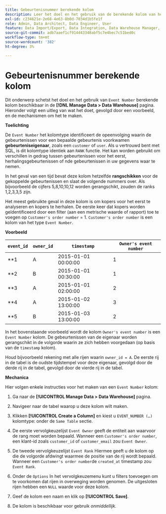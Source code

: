 ```yaml
---
title: Gebeurtenisnummer berekende kolom
description: Leer het doel en het gebruik van de berekende kolom van het Aantal gebeurtenissen.
exl-id: c234621e-2e68-4e63-8b0d-7034d1b5fe1f
role: Admin, Data Architect, Data Engineer, User
feature: Data Import/Export, Data Integration, Data Warehouse Manager, Commerce Tables
source-git-commit: adb7aaef1cf914d43348abf5c7e4bec7c51bed0c
workflow-type: tm+mt
source-wordcount: '382'
ht-degree: 3%

---
```


# Gebeurtenisnummer berekende kolom

Dit onderwerp schetst het doel en het gebruik van `Event Number` berekende kolom beschikbaar in de **[!DNL Manage Data > Data Warehouse]** pagina. Hieronder volgt een uitleg van wat het doet, gevolgd door een voorbeeld, en de mechanismen om het te maken.

**Toelichting**

De `Event Number` het kolomtype identificeert de opeenvolging waarin de gebeurtenissen voor een bepaalde gebeurtenis voorkwamen **gebeurteniseigenaar**, zoals een `customer` of `user`. Als u vertrouwd bent met SQL, is dit kolomtype identiek aan `RANK` functie. Het kan worden gebruikt om verschillen in gedrag tussen gebeurtenissen voor het eerst, herhalingsgebeurtenissen of nde gebeurtenissen in uw gegevens waar te nemen.

In het geval van een tijd bevat deze kolom hetzelfde **rangschikken** voor de gekoppelde gebeurtenissen en slaat de volgende nummers over. Als bijvoorbeeld de cijfers 5,8,10,10,12 worden gerangschikt, zouden de ranks 1,2,3,3,5 zijn.

Het meest gebruikte geval in deze kolom is om kopers voor het eerst te analyseren en kopers te herhalen. De eerste keer dat kopers worden geïdentificeerd door een filter (aan een metrische waarde of rapport) toe te voegen op `Customer's order number` = 1. `Customer's order number` is een kolom van het type `Event Number`.

**Voorbeeld**

| **`event_id`** | **`owner_id`** | **`timestamp`** | **`Owner's event number`** |
|--- |--- |--- |--- |
| **1 | A | 2015-01-01 00:00:00 | 1 |
| **2 | B | 2015-01-01 00:30:00 | 1 |
| **3 | A | 2015-01-01 02:00:00 | 2 |
| **4 | A | 2015-01-02 13:00:00 | 3 |
| **5 | B | 2015-01-03 13:00:00 | 2 |

In het bovenstaande voorbeeld wordt de kolom `Owner's event number` is een `Event Number` kolom. De gebeurtenissen van de eigenaar worden gerangschikt in de volgorde waarin ze zich hebben voorgedaan (op basis van de `timestamp` kolom).

Houd bijvoorbeeld rekening met alle rijen waarin `owner_id = A`. De eerste rij in de tabel is de oudste tijdstempel voor deze eigenaar, gevolgd door de derde rij in de tabel, gevolgd door de vierde rij in de tabel.

**Mechanica**

Hier volgen enkele instructies voor het maken van een `Event Number` kolom:

1. Ga naar de **[!UICONTROL Manage Data > Data Warehouse]** pagina.

1. Navigeer naar de tabel waarop u deze kolom wilt maken.

1. Klikken **[!UICONTROL Create a Column]** en kiest u `EVENT_NUMBER (…)` kolomtype: onder de `Same Table` sectie.

1. De eerste vervolgkeuzelijst `Event Owner` geeft de entiteit aan waarvoor de rang moet worden bepaald. Wanneer een `Customer's order number`, een klant-id zoals `customer_id` of `customer_email` zou `Event Owner`.

1. De tweede vervolgkeuzelijst `Event Rank` Hiermee geeft u de kolom op die de volgorde afdwingt waarmee de positie van de rij wordt bepaald. Wanneer een `Customer's order number`de `created_at` timestamp zou `Event Rank`.

1. Onder de `Options` In het vervolgkeuzemenu kunt u filters toevoegen om te voorkomen dat rijen in overweging worden genomen. De uitgesloten rijen hebben een `NULL` waarde voor deze kolom.

1. Geef de kolom een naam en klik op **[!UICONTROL Save]**.

1. De kolom is beschikbaar voor gebruik _onmiddellijk._
